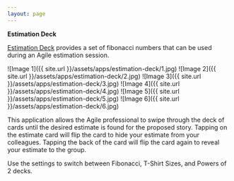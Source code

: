 ```yaml
---
layout: page
---
```


__Estimation Deck__

[Estimation Deck](http://itunes.apple.com/us/app/estimation-deck/id506612646?ls=1&mt=8) provides a set of fibonacci numbers that can be used during an Agile estimation session.

![Image 1]({{ site.url }}/assets/apps/estimation-deck/1.jpg)
![Image 2]({{ site.url }}/assets/apps/estimation-deck/2.jpg)
![Image 3]({{ site.url }}/assets/apps/estimation-deck/3.jpg)
![Image 4]({{ site.url }}/assets/apps/estimation-deck/4.jpg)
![Image 5]({{ site.url }}/assets/apps/estimation-deck/5.jpg)
![Image 6]({{ site.url }}/assets/apps/estimation-deck/6.jpg)

This application allows the Agile professional to swipe through the deck of cards until the desired estimate is found for the proposed story. Tapping on the estimate card will flip the card to hide your estimate from your colleagues. Tapping the back of the card will flip the card again to reveal your estimate to the group.

Use the settings to switch between Fibonacci, T-Shirt Sizes, and Powers of 2 decks.

